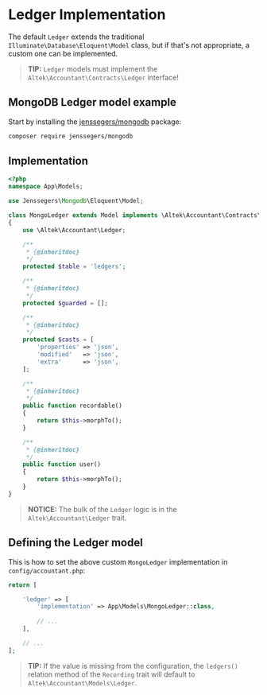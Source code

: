 # Ledger Implementation
The default `Ledger` extends the traditional `Illuminate\Database\Eloquent\Model` class, but if that's not appropriate, a custom one can be implemented.

> **TIP:** `Ledger` models must implement the `Altek\Accountant\Contracts\Ledger` interface!

## MongoDB Ledger model example
Start by installing the [jenssegers/mongodb](https://github.com/jenssegers/laravel-mongodb) package:

```sh
composer require jenssegers/mongodb
```

## Implementation

```php
<?php
namespace App\Models;

use Jenssegers\Mongodb\Eloquent\Model;

class MongoLedger extends Model implements \Altek\Accountant\Contracts\Ledger
{
    use \Altek\Accountant\Ledger;

    /**
     * {@inheritdoc}
     */
    protected $table = 'ledgers';

    /**
     * {@inheritdoc}
     */
    protected $guarded = [];

    /**
     * {@inheritdoc}
     */
    protected $casts = [
        'properties' => 'json',
        'modified'   => 'json',
        'extra'      => 'json',
    ];

    /**
     * {@inheritdoc}
     */
    public function recordable()
    {
        return $this->morphTo();
    }

    /**
     * {@inheritdoc}
     */
    public function user()
    {
        return $this->morphTo();
    }
}
```

> **NOTICE:** The bulk of the `Ledger` logic is in the `Altek\Accountant\Ledger` trait.

## Defining the Ledger model
This is how to set the above custom `MongoLedger` implementation in `config/accountant.php`:

```php
return [

    'ledger' => [
        'implementation' => App\Models\MongoLedger::class,
        
        // ...
    ],

    // ...
];
```

> **TIP:** If the value is missing from the configuration, the `ledgers()` relation method of the `Recording` trait will default to `Altek\Accountant\Models\Ledger`.
